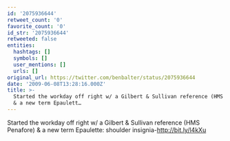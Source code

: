 ```yaml
---
id: '2075936644'
retweet_count: '0'
favorite_count: '0'
id_str: '2075936644'
retweeted: false
entities:
  hashtags: []
  symbols: []
  user_mentions: []
  urls: []
original_url: https://twitter.com/benbalter/status/2075936644
date: '2009-06-08T13:28:16.000Z'
title: >-
  Started the workday off right w/ a Gilbert & Sullivan reference (HMS Penafore)
  & a new term Epaulett…
---
```


Started the workday off right w/ a Gilbert & Sullivan reference (HMS Penafore) & a new term Epaulette: shoulder insignia-http://bit.ly/l4kXu